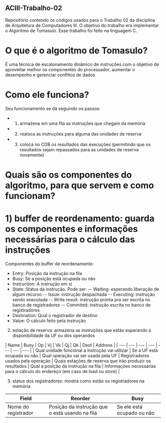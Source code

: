 ## ACIII-Trabalho-02
Repositório contendo os códigos usados para o Trabalho 02 da disciplina de Arquitetura de Computadores III. O objetivo do trabalho era implementar o Algoritmo de Tomasulo. Esse trabalho foi feito na linguagem C. 

# O que é o algoritmo de Tomasulo?
É uma técnica de escalonamento dinâmico de instruções com o objetivo de aproveitar melhor os componentes do processador, aumentar o desempenho e gerenciar conflitos de dados
# Como ele funciona?
Seu funcionamento se dá seguindo os passos:
- 1. armazena em uma fila as instruções que chegam da memória
- 2. realoca as instruções para alguma das unidades de reserva
- 3. coloca no CDB os resultados das execuções (permitindo que os resultados sejam repassados para as unidades de reserva novamente)
# Quais são os componentes do algoritmo, para que servem e como funcionam?
# 1) buffer de reordenamento: guarda os componentes e informações necessárias para o cálculo das instruções
Componentes do buffer de reordenamento:
- Entry: Posição da instrução na fila
- Busy: Se a posição está ocupada ou não
- Instruction: A instrução em si
- State: Status da instrução. Pode ser:
-- Waiting: esperando liberação de algum recurso
-- Issue: instrução despachada
-- Executing: instrução sendo executada
-- Write result: instrução pronta pra ser escrita no banco de registradores
-- Commited: instrução escrita no banco de registradores
- Destination: Qual o registrador de destino
- Value: O cálculo feito pela instrução

2) estação de reserva: armazena as instruções que estão esperando a disponibilidade da UF ou dos operandos

| Name | Busy | Op | Vj | Vk | Qj | Qk | Dest | Address |
| --- | --- | --- | --- | --- | --- | --- |
| Qual unidade funcional a instrução vai utilizar | Se a UF está ocupada ou não | Qual operação vai ser usada pela UF | Registradores usados pela operação | Quais estações de reserva que irão produzir os resultados | Qual a posição da instrução na fila | Informações necessárias para o cálculo do endereço (em caso de load ou store) |

3) status dos registradores: mostra como estão os registradores na memória

| Field | Reorder | Busy |
| --- | --- | --- |
| Nome do registrador | Posição da instrução que o está usando na fila | Se ele está ocupado ou não |
